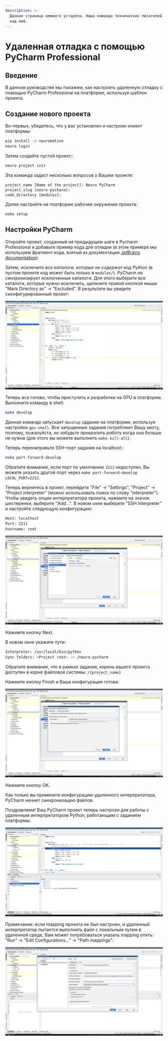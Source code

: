 ```yaml
---
description: >-
  Данная страница немного устарела. Наша команда технических писателей работает
  над ней.
---
```


# Удаленная отладка с помощью PyCharm Professional

## Введение

В данном руководстве мы покажем, как настроить удаленную отладку с помощью PyCharm Professional на платформе, используя шаблон проекта.

## Создание нового проекта

Во-первых, убедитесь, что у вас установлен и настроен клиент платформы:

```bash
pip install -U neuromation
neuro login
```

Затем создайте пустой проект::

```bash
neuro project init
```

Эта команда задаст несколько вопросов о Вашем проекте:

```text
project_name [Name of the project]: Neuro PyCharm
project_slug [neuro-pycharm]: 
code_directory [modules]:
```

Далее настройте на платформе рабочее окружение проекта:

```bash
make setup
```

## Настройки PyCharm

Откройте проект, созданный на предыдущем шаге в Pycharm Professional и добавьте пример кода для отладки \(в этом примере мы используем фрагмент кода, взятый из документации [JetBrains documentation](https://www.jetbrains.com/help/pycharm/remote-debugging-with-product.html)\).

Затем, _исключите все каталоги, которые не содержат код Python_ \(в пустом проекте код может быть только в `modules/`\). PyCharm не синхронизирует исключенные каталоги. Для этого выберите все каталоги, которые нужно исключить, щелкните правой кнопкой мыши "Mark Directory as" -&gt; "Excluded". В результате вы увидите сконфигурированный проект:

![](../.gitbook/assets/0_empty.png)

Теперь все готово, чтобы приступить к разработке на GPU в платформе. Выполните команду в shell:

```bash
make develop
```

Данная команда запускает `develop` задание на платформе, используя настройки `gpu-small`. Все запущенные задания потребляют Вашу квоту, поэтому, пожалуйста, _не забудьте прекратить работу_ когда она больше не нужна \(для этого вы можете выполнить `make kill-all`\).

Теперь перенаправьте SSH-порт задания на localhost::

```bash
make port-forward-develop
```

Обратите внимание, если порт по умолчанию `2211` недоступен, Вы можете указать другой порт через `make port-forward-develop LOCAL_PORT=2212`.

Теперь вернитесь в проект, перейдите "File" -&gt; "Settings", "Project" -&gt; "Project interpreter" \(можно использовать поиск по слову "interpreter"\). Чтобы увидеть опции интерпретатора проекта, нажмите на значок шестеренки, выберите "Add...". В новом окне выберите "SSH Interpreter" и настройте следующую конфигурацию:

```bash
Host: localhost
Port: 2211
Username: root
```

![](../.gitbook/assets/1_add_py_interpreter.png)

Нажимте кнопку Next.

В новом окне укажите пути:

```bash
Interpreter: /usr/local/bin/python
Sync folders: <Project root> -> /neuro-pycharm
```

Обратите внимание, что в рамках задания, корень вашего проекта доступен в корне файловой системы: `/{project_name}`

Нажмите кнопку Finish и Ваша конфигурация готова:

![](../.gitbook/assets/2_mapping.png)

Нажмите кнопку OK.

Как только вы примените конфигурацию удаленного интерпритатора, PyCharm начнет синхронизацию файлов.

Поздравляем! Ваш PyCharm проект теперь настроен для работы с удаленным интерпретатором Python, работающим с заданием платформы:

![](../.gitbook/assets/3_debugging.png)

Примечание: если mapping проекта не был настроен, и удаленный интерпретатор пытается выполнить файл с локальным путем в удаленной среде, Вам может потребоваться указать mapping опять: "Run" -&gt; "Edit Configurations..." -&gt; "Path mappings":

![](../.gitbook/assets/4_after_mapping.png)

